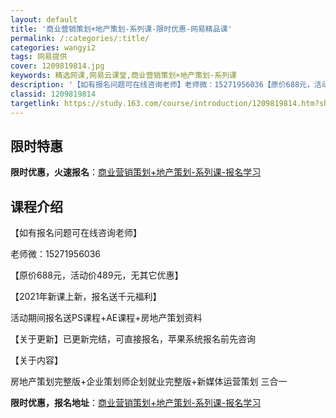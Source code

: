 ```yaml
---
layout: default
title: '商业营销策划+地产策划-系列课-限时优惠-网易精品课'
permalink: /:categories/:title/
categories: wangyi2
tags: 网易提供
cover: 1209819814.jpg
keywords: 精选网课,网易云课堂,商业营销策划+地产策划-系列课
description: '【如有报名问题可在线咨询老师】老师微：15271956036【原价688元，活动价489元，无其它优惠】【2021年新课'
classid: 1209819814
targetlink: https://study.163.com/course/introduction/1209819814.htm?share=1&shareId=1025206652&utm_campaign=share&utm_medium=iphoneShare&utm_source=&utm_u=1025206652
---
```


## 限时特惠

**限时优惠，火速报名**：[商业营销策划+地产策划-系列课-报名学习](https://study.163.com/course/introduction/1209819814.htm?share=1&shareId=1025206652&utm_campaign=share&utm_medium=iphoneShare&utm_source=&utm_u=1025206652)

## 课程介绍

【如有报名问题可在线咨询老师】

老师微：15271956036 

【原价688元，活动价489元，无其它优惠】

【2021年新课上新，报名送千元福利】

活动期间报名送PS课程+AE课程+房地产策划资料

【关于更新】已更新完结，可直接报名，苹果系统报名前先咨询

【关于内容】

房地产策划完整版+企业策划师企划就业完整版+新媒体运营策划 三合一

**限时优惠，报名地址**：[商业营销策划+地产策划-系列课-报名学习](https://study.163.com/course/introduction/1209819814.htm?share=1&shareId=1025206652&utm_campaign=share&utm_medium=iphoneShare&utm_source=&utm_u=1025206652)

